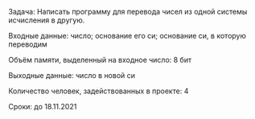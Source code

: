 Задача:
Написать  программу для перевода чисел из одной системы исчисления в другую.

Входные данные: число; основание его си; основание си, в которую переводим

Объём памяти, выделенный на входное число: 8 бит

Выходные данные: число в новой си

Количество человек, задействованных в проекте: 4

Сроки: до 18.11.2021
